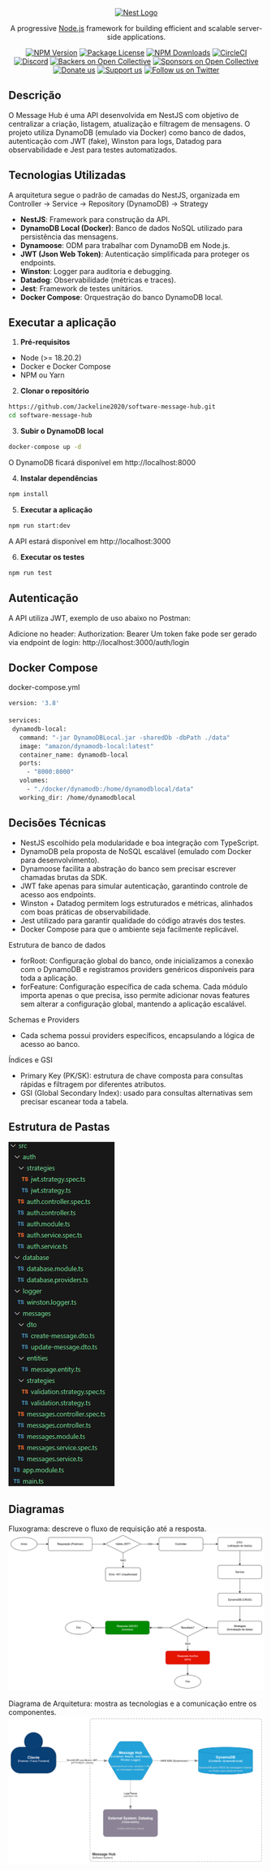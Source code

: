 <p align="center">
  <a href="http://nestjs.com/" target="blank"><img src="https://nestjs.com/img/logo-small.svg" width="120" alt="Nest Logo" /></a>
</p>

[circleci-image]: https://img.shields.io/circleci/build/github/nestjs/nest/master?token=abc123def456
[circleci-url]: https://circleci.com/gh/nestjs/nest

  <p align="center">A progressive <a href="http://nodejs.org" target="_blank">Node.js</a> framework for building efficient and scalable server-side applications.</p>
    <p align="center">
<a href="https://www.npmjs.com/~nestjscore" target="_blank"><img src="https://img.shields.io/npm/v/@nestjs/core.svg" alt="NPM Version" /></a>
<a href="https://www.npmjs.com/~nestjscore" target="_blank"><img src="https://img.shields.io/npm/l/@nestjs/core.svg" alt="Package License" /></a>
<a href="https://www.npmjs.com/~nestjscore" target="_blank"><img src="https://img.shields.io/npm/dm/@nestjs/common.svg" alt="NPM Downloads" /></a>
<a href="https://circleci.com/gh/nestjs/nest" target="_blank"><img src="https://img.shields.io/circleci/build/github/nestjs/nest/master" alt="CircleCI" /></a>
<a href="https://discord.gg/G7Qnnhy" target="_blank"><img src="https://img.shields.io/badge/discord-online-brightgreen.svg" alt="Discord"/></a>
<a href="https://opencollective.com/nest#backer" target="_blank"><img src="https://opencollective.com/nest/backers/badge.svg" alt="Backers on Open Collective" /></a>
<a href="https://opencollective.com/nest#sponsor" target="_blank"><img src="https://opencollective.com/nest/sponsors/badge.svg" alt="Sponsors on Open Collective" /></a>
  <a href="https://paypal.me/kamilmysliwiec" target="_blank"><img src="https://img.shields.io/badge/Donate-PayPal-ff3f59.svg" alt="Donate us"/></a>
    <a href="https://opencollective.com/nest#sponsor"  target="_blank"><img src="https://img.shields.io/badge/Support%20us-Open%20Collective-41B883.svg" alt="Support us"></a>
  <a href="https://twitter.com/nestframework" target="_blank"><img src="https://img.shields.io/twitter/follow/nestframework.svg?style=social&label=Follow" alt="Follow us on Twitter"></a>
</p>
  <!--[![Backers on Open Collective](https://opencollective.com/nest/backers/badge.svg)](https://opencollective.com/nest#backer)
  [![Sponsors on Open Collective](https://opencollective.com/nest/sponsors/badge.svg)](https://opencollective.com/nest#sponsor)-->

## Descrição
O Message Hub é uma API desenvolvida em NestJS com objetivo de centralizar a criação, listagem, atualização e filtragem de mensagens.
O projeto utiliza DynamoDB (emulado via Docker) como banco de dados, autenticação com JWT (fake), Winston para logs, Datadog para observabilidade e Jest para testes automatizados.

## Tecnologias Utilizadas
A arquitetura segue o padrão de camadas do NestJS, organizada em Controller → Service → Repository (DynamoDB) -> Strategy

- **NestJS**: Framework para construção da API.
- **DynamoDB Local (Docker)**: Banco de dados NoSQL utilizado para persistência das mensagens.
- **Dynamoose**: ODM para trabalhar com DynamoDB em Node.js.
- **JWT (Json Web Token)**: Autenticação simplificada para proteger os endpoints.
- **Winston**: Logger para auditoria e debugging.
- **Datadog**: Observabilidade (métricas e traces).
- **Jest**: Framework de testes unitários.
- **Docker Compose**: Orquestração do banco DynamoDB local.

## Executar a aplicação
1. **Pré-requisitos**
- Node (>= 18.20.2)
- Docker e Docker Compose
- NPM ou Yarn

2. **Clonar o repositório**
```bash
https://github.com/Jackeline2020/software-message-hub.git
cd software-message-hub
```

3. **Subir o DynamoDB local**
```bash
docker-compose up -d
```
O DynamoDB ficará disponível em http://localhost:8000

4. **Instalar dependências**
```bash
npm install
```

5. **Executar a aplicação**
```bash
npm run start:dev
```
A API estará disponível em http://localhost:3000

6. **Executar os testes**
```bash
npm run test
```

## Autenticação
A API utiliza JWT, exemplo de uso abaixo no Postman:

Adicione no header: Authorization: Bearer <seu-token>
Um token fake pode ser gerado via endpoint de login: http://localhost:3000/auth/login

## Docker Compose
docker-compose.yml

```bash
version: '3.8'

services:
 dynamodb-local:
   command: "-jar DynamoDBLocal.jar -sharedDb -dbPath ./data"
   image: "amazon/dynamodb-local:latest"
   container_name: dynamodb-local
   ports:
     - "8000:8000"
   volumes:
     - "./docker/dynamodb:/home/dynamodblocal/data"
   working_dir: /home/dynamodblocal
```

## Decisões Técnicas
- NestJS escolhido pela modularidade e boa integração com TypeScript.
- DynamoDB pela proposta de NoSQL escalável (emulado com Docker para desenvolvimento).
- Dynamoose facilita a abstração do banco sem precisar escrever chamadas brutas da SDK.
- JWT fake apenas para simular autenticação, garantindo controle de acesso aos endpoints.
- Winston + Datadog permitem logs estruturados e métricas, alinhados com boas práticas de observabilidade.
- Jest utilizado para garantir qualidade do código através dos testes.
- Docker Compose para que o ambiente seja facilmente replicável.

Estrutura de banco de dados
- forRoot: Configuração global do banco, onde inicializamos a conexão com o DynamoDB e registramos providers genéricos disponíveis para toda a aplicação.
- forFeature: Configuração específica de cada schema. Cada módulo importa apenas o que precisa, isso permite adicionar novas features sem alterar a configuração global, mantendo a aplicação escalável.

Schemas e Providers
- Cada schema possui providers específicos, encapsulando a lógica de acesso ao banco.

Índices e GSI
- Primary Key (PK/SK): estrutura de chave composta para consultas rápidas e filtragem por diferentes atributos.
- GSI (Global Secondary Index): usado para consultas alternativas sem precisar escanear toda a tabela.

## Estrutura de Pastas
![alt text](image-2.png)

## Diagramas
Fluxograma: descreve o fluxo de requisição até a resposta.
![alt text](image-1.png)

Diagrama de Arquitetura: mostra as tecnologias e a comunicação entre os componentes.
![alt text](image.png)